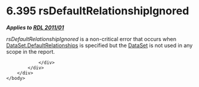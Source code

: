<html dir="LTR" xmlns:mshelp="http://msdn.microsoft.com/mshelp" xmlns:ddue="http://ddue.schemas.microsoft.com/authoring/2003/5" xmlns:xlink="http://www.w3.org/1999/xlink" xmlns:tool="http://www.microsoft.com/tooltip">
    <head>
        <meta http-equiv="Content-Type" content="text/html; CHARSET=utf-8"></meta>
        <meta name="save" content="history"></meta>
        <title>6.395 rsDefaultRelationshipIgnored</title>
        <xml>
            <mshelp:toctitle title="6.395 rsDefaultRelationshipIgnored"></mshelp:toctitle>
            <mshelp:rltitle title="[MS-RDL]: rsDefaultRelationshipIgnored"></mshelp:rltitle>
            <mshelp:keyword index="A" term="5f83c1a4-d93b-4818-b63d-ea6ba4e270ee"></mshelp:keyword>
            <mshelp:attr name="DCSext.ContentType" value="open specification"></mshelp:attr>
            <mshelp:attr name="AssetID" value="5f83c1a4-d93b-4818-b63d-ea6ba4e270ee"></mshelp:attr>
            <mshelp:attr name="TopicType" value="kbRef"></mshelp:attr>
            <mshelp:attr name="DCSext.Title" value="[MS-RDL]: rsDefaultRelationshipIgnored" />
        </xml>
    </head>
    <body>
        <div id="header">
            <h1 class="heading">6.395 rsDefaultRelationshipIgnored</h1>
        </div>
        <div id="mainSection">
            <div id="mainBody">
                <div id="allHistory" class="saveHistory"></div>
                <div id="sectionSection0" class="section" name="collapseableSection">
                    

<p><b><i>Applies to </i></b><a href="bf2bab1a-b608-4bcc-b718-1cc1baa9579c.md"><b><i>RDL 2011/01</i></b></a></p>

<p><i>rsDefaultRelationshipIgnored</i> is a non-critical error
that occurs when <a href="1cdf4265-7a9f-48c5-9e8d-97d08269d46a.md">DataSet.DefaultRelationships</a>
is specified but the <a href="a14782b0-2e2f-4305-83a3-3de3fd750b6a.md">DataSet</a>
is not used in any scope in the report.</p>


                </div>
            </div>
        </div>
    </body>
</html>